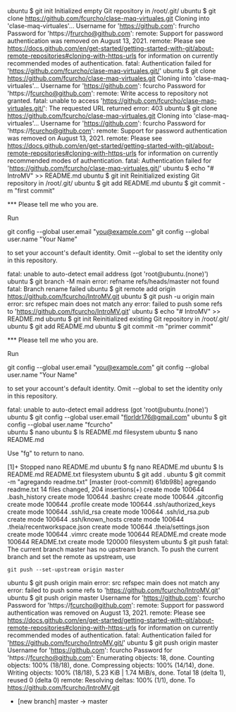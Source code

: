 ubuntu $ git init
Initialized empty Git repository in /root/.git/
ubuntu $ git clone https://github.com/fcurcho/clase-maq-virtuales.git
Cloning into 'clase-maq-virtuales'...
Username for 'https://github.com': frurcho
Password for 'https://frurcho@github.com': 
remote: Support for password authentication was removed on August 13, 2021.
remote: Please see https://docs.github.com/en/get-started/getting-started-with-git/about-remote-repositories#cloning-with-https-urls for information on currently recommended modes of authentication.
fatal: Authentication failed for 'https://github.com/fcurcho/clase-maq-virtuales.git/'
ubuntu $ git clone https://github.com/fcurcho/clase-maq-virtuales.git
Cloning into 'clase-maq-virtuales'...
Username for 'https://github.com': fcurcho
Password for 'https://fcurcho@github.com': 
remote: Write access to repository not granted.
fatal: unable to access 'https://github.com/fcurcho/clase-maq-virtuales.git/': The requested URL returned error: 403
ubuntu $ git clone https://github.com/fcurcho/clase-maq-virtuales.git
Cloning into 'clase-maq-virtuales'...
Username for 'https://github.com': fcurcho
Password for 'https://fcurcho@github.com': 
remote: Support for password authentication was removed on August 13, 2021.
remote: Please see https://docs.github.com/en/get-started/getting-started-with-git/about-remote-repositories#cloning-with-https-urls for information on currently recommended modes of authentication.
fatal: Authentication failed for 'https://github.com/fcurcho/clase-maq-virtuales.git/'
ubuntu $ echo "# IntroMV" >> README.md
ubuntu $ git init
Reinitialized existing Git repository in /root/.git/
ubuntu $ git add README.md
ubuntu $ git commit -m "first commit"

*** Please tell me who you are.

Run

  git config --global user.email "you@example.com"
  git config --global user.name "Your Name"

to set your account's default identity.
Omit --global to set the identity only in this repository.

fatal: unable to auto-detect email address (got 'root@ubuntu.(none)')
ubuntu $ git branch -M main
error: refname refs/heads/master not found
fatal: Branch rename failed
ubuntu $ git remote add origin https://github.com/fcurcho/IntroMV.git
ubuntu $ git push -u origin main
error: src refspec main does not match any
error: failed to push some refs to 'https://github.com/fcurcho/IntroMV.git'
ubuntu $ echo "# IntroMV" >> README.md
ubuntu $ git init
Reinitialized existing Git repository in /root/.git/
ubuntu $ git add README.md
ubuntu $ git commit -m "primer commit"

*** Please tell me who you are.

Run

  git config --global user.email "you@example.com"
  git config --global user.name "Your Name"

to set your account's default identity.
Omit --global to set the identity only in this repository.

fatal: unable to auto-detect email address (got 'root@ubuntu.(none)')
ubuntu $ git config --global user.email "florldr176@gmail.com"
ubuntu $ git config --global user.name "fcurcho"              
ubuntu $ nano
ubuntu $ ls 
README.md  filesystem
ubuntu $ nano README.md


Use "fg" to return to nano.

[1]+  Stopped                 nano README.md
ubuntu $ fg
nano README.md
ubuntu $ ls 
README.md  README.txt  filesystem
ubuntu $ git add .
ubuntu $ git commit -m "agregando readme.txt"
[master (root-commit) 61db98b] agregando readme.txt
 14 files changed, 204 insertions(+)
 create mode 100644 .bash_history
 create mode 100644 .bashrc
 create mode 100644 .gitconfig
 create mode 100644 .profile
 create mode 100644 .ssh/authorized_keys
 create mode 100644 .ssh/id_rsa
 create mode 100644 .ssh/id_rsa.pub
 create mode 100644 .ssh/known_hosts
 create mode 100644 .theia/recentworkspace.json
 create mode 100644 .theia/settings.json
 create mode 100644 .vimrc
 create mode 100644 README.md
 create mode 100644 README.txt
 create mode 120000 filesystem
ubuntu $ git push
fatal: The current branch master has no upstream branch.
To push the current branch and set the remote as upstream, use

    git push --set-upstream origin master

ubuntu $ git push origin main
error: src refspec main does not match any
error: failed to push some refs to 'https://github.com/fcurcho/IntroMV.git'
ubuntu $ git push origin master
Username for 'https://github.com': fcurcho
Password for 'https://fcurcho@github.com': 
remote: Support for password authentication was removed on August 13, 2021.
remote: Please see https://docs.github.com/en/get-started/getting-started-with-git/about-remote-repositories#cloning-with-https-urls for information on currently recommended modes of authentication.
fatal: Authentication failed for 'https://github.com/fcurcho/IntroMV.git/'
ubuntu $ git push origin master
Username for 'https://github.com': fcurcho
Password for 'https://fcurcho@github.com': 
Enumerating objects: 18, done.
Counting objects: 100% (18/18), done.
Compressing objects: 100% (14/14), done.
Writing objects: 100% (18/18), 5.23 KiB | 1.74 MiB/s, done.
Total 18 (delta 1), reused 0 (delta 0)
remote: Resolving deltas: 100% (1/1), done.
To https://github.com/fcurcho/IntroMV.git
 * [new branch]      master -> master

